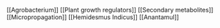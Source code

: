 [[Agrobacterium]]
[[Plant growth regulators]]
[[Secondary metabolites]]
[[Micropropagation]]
[[Hemidesmus Indicus]]
[[Anantamul]]
